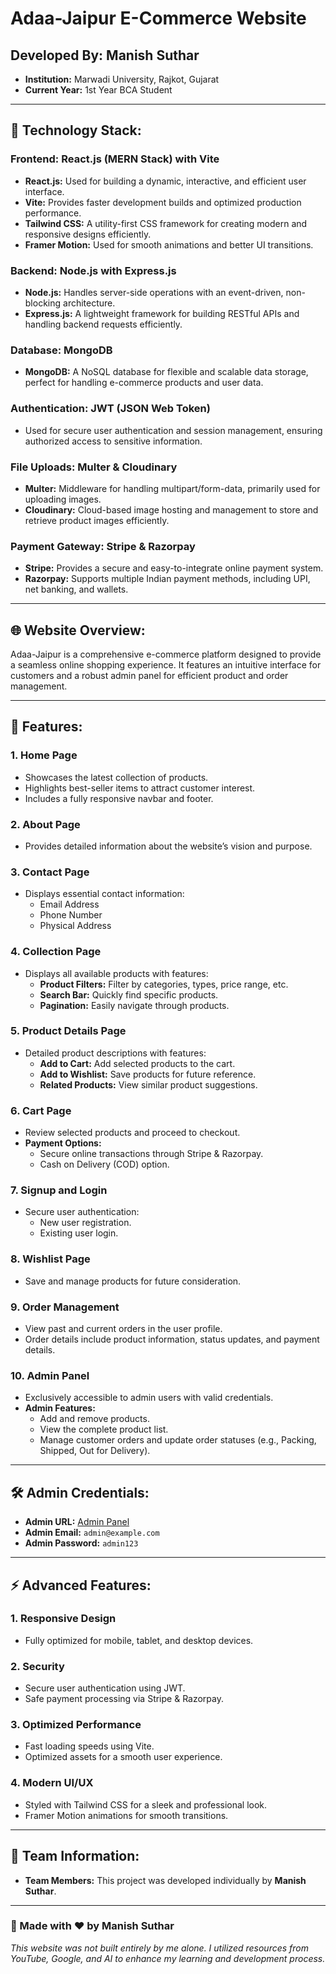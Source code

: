 # Adaa-Jaipur E-Commerce Website

## Developed By: **Manish Suthar**

- **Institution:** Marwadi University, Rajkot, Gujarat
- **Current Year:** 1st Year BCA Student

---

## 🚀 Technology Stack:

### **Frontend:** React.js (MERN Stack) with Vite

- **React.js:** Used for building a dynamic, interactive, and efficient user interface.
- **Vite:** Provides faster development builds and optimized production performance.
- **Tailwind CSS:** A utility-first CSS framework for creating modern and responsive designs efficiently.
- **Framer Motion:** Used for smooth animations and better UI transitions.

### **Backend:** Node.js with Express.js

- **Node.js:** Handles server-side operations with an event-driven, non-blocking architecture.
- **Express.js:** A lightweight framework for building RESTful APIs and handling backend requests efficiently.

### **Database:** MongoDB

- **MongoDB:** A NoSQL database for flexible and scalable data storage, perfect for handling e-commerce products and user data.

### **Authentication:** JWT (JSON Web Token)

- Used for secure user authentication and session management, ensuring authorized access to sensitive information.

### **File Uploads:** Multer & Cloudinary

- **Multer:** Middleware for handling multipart/form-data, primarily used for uploading images.
- **Cloudinary:** Cloud-based image hosting and management to store and retrieve product images efficiently.

### **Payment Gateway:** Stripe & Razorpay

- **Stripe:** Provides a secure and easy-to-integrate online payment system.
- **Razorpay:** Supports multiple Indian payment methods, including UPI, net banking, and wallets.

---

## 🌐 Website Overview:

Adaa-Jaipur is a comprehensive e-commerce platform designed to provide a seamless online shopping experience. It features an intuitive interface for customers and a robust admin panel for efficient product and order management.

---

## 🎯 Features:

### 1. **Home Page**

- Showcases the latest collection of products.
- Highlights best-seller items to attract customer interest.
- Includes a fully responsive navbar and footer.

### 2. **About Page**

- Provides detailed information about the website’s vision and purpose.

### 3. **Contact Page**

- Displays essential contact information:
  - Email Address
  - Phone Number
  - Physical Address

### 4. **Collection Page**

- Displays all available products with features:
  - **Product Filters:** Filter by categories, types, price range, etc.
  - **Search Bar:** Quickly find specific products.
  - **Pagination:** Easily navigate through products.

### 5. **Product Details Page**

- Detailed product descriptions with features:
  - **Add to Cart:** Add selected products to the cart.
  - **Add to Wishlist:** Save products for future reference.
  - **Related Products:** View similar product suggestions.

### 6. **Cart Page**

- Review selected products and proceed to checkout.
- **Payment Options:**
  - Secure online transactions through Stripe & Razorpay.
  - Cash on Delivery (COD) option.

### 7. **Signup and Login**

- Secure user authentication:
  - New user registration.
  - Existing user login.

### 8. **Wishlist Page**

- Save and manage products for future consideration.

### 9. **Order Management**

- View past and current orders in the user profile.
- Order details include product information, status updates, and payment details.

### 10. **Admin Panel**

- Exclusively accessible to admin users with valid credentials.
- **Admin Features:**
  - Add and remove products.
  - View the complete product list.
  - Manage customer orders and update order statuses (e.g., Packing, Shipped, Out for Delivery).

---

## 🛠️ Admin Credentials:

- **Admin URL:** [Admin Panel](https://adaa-jaipur-admin.vercel.app)
- **Admin Email:** `admin@example.com`
- **Admin Password:** `admin123`

---

## ⚡ Advanced Features:

### 1. **Responsive Design**

- Fully optimized for mobile, tablet, and desktop devices.

### 2. **Security**

- Secure user authentication using JWT.
- Safe payment processing via Stripe & Razorpay.

### 3. **Optimized Performance**

- Fast loading speeds using Vite.
- Optimized assets for a smooth user experience.

### 4. **Modern UI/UX**

- Styled with Tailwind CSS for a sleek and professional look.
- Framer Motion animations for smooth transitions.

---

## 👥 Team Information:

- **Team Members:** This project was developed individually by **Manish Suthar**.

---

### 🚀 Made with ❤️ by **Manish Suthar**

_This website was not built entirely by me alone. I utilized resources from YouTube, Google, and AI to enhance my learning and development process._
